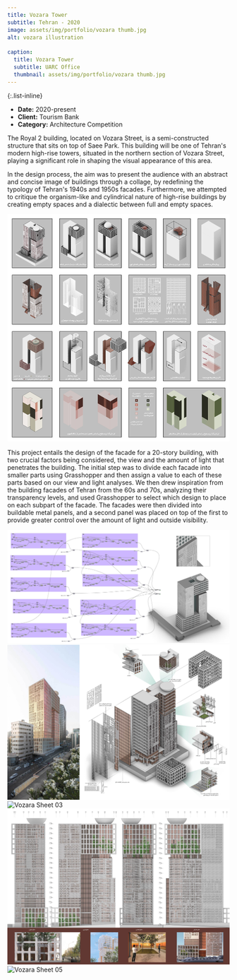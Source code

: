 ```yaml
---
title: Vozara Tower
subtitle: Tehran - 2020
image: assets/img/portfolio/vozara thumb.jpg
alt: vozara illustration

caption:
  title: Vozara Tower
  subtitle: UARC Office
  thumbnail: assets/img/portfolio/vozara thumb.jpg
---
```


{:.list-inline}

- **Date:** 2020-present
- **Client:** Tourism Bank
- **Category:** Architecture Competition

The Royal 2 building, located on Vozara Street, is a semi-constructed structure that sits on top of Saee Park. This building will be one of Tehran's modern high-rise towers, situated in the northern section of Vozara Street, playing a significant role in shaping the visual appearance of this area.

In the design process, the aim was to present the audience with an abstract and concise image of buildings through a collage, by redefining the typology of Tehran's 1940s and 1950s facades. Furthermore, we attempted to critique the organism-like and cylindrical nature of high-rise buildings by creating empty spaces and a dialectic between full and empty spaces.

<img src="assets/img/portfolio/vozara diag.jpg" alt="Vozara Diag">

This project entails the design of the facade for a 20-story building, with two crucial factors being considered, the view and the amount of light that penetrates the building. The initial step was to divide each facade into smaller parts using Grasshopper and then assign a value to each of these parts based on our view and light analyses. We then drew inspiration from the building facades of Tehran from the 60s and 70s, analyzing their transparency levels, and used Grasshopper to select which design to place on each subpart of the facade. The facades were then divided into buildable metal panels, and a second panel was placed on top of the first to provide greater control over the amount of light and outside visibility.

<img src="assets/img/portfolio/vozara gh.jpg" alt="Vozara GH">
<img src="assets/img/portfolio/vozara sheet_02.jpg" alt="Vozara Sheet 02">
<img src="assets/img/portfolio/vozara sheet_03.jpg" alt="Vozara Sheet 03">
<img src="assets/img/portfolio/vozara sheet_04.jpg" alt="Vozara Sheet 04">
<img src="assets/img/portfolio/vozara sheet_05.jpg" alt="Vozara Sheet 05">



